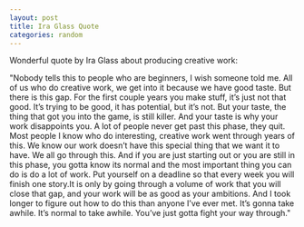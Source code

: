 ```yaml
---
layout: post
title: Ira Glass Quote
categories: random
---
```


Wonderful quote by Ira Glass about producing creative work:

"Nobody tells this to people who are beginners, I wish someone told me. All of
us who do creative work, we get into it because we have good taste. But there is
this gap. For the first couple years you make stuff, it’s just not that good.
It’s trying to be good, it has potential, but it’s not. But your taste, the
thing that got you into the game, is still killer. And your taste is why your
work disappoints you. A lot of people never get past this phase, they quit. Most
people I know who do interesting, creative work went through years of this. We
know our work doesn’t have this special thing that we want it to have. We all go
through this. And if you are just starting out or you are still in this phase,
you gotta know its normal and the most important thing you can do is do a lot of
work. Put yourself on a deadline so that every week you will finish one story.It
is only by going through a volume of work that you will close that gap, and your
work will be as good as your ambitions. And I took longer to figure out how to
do this than anyone I’ve ever met. It’s gonna take awhile. It’s normal to take
awhile. You’ve just gotta fight your way through."